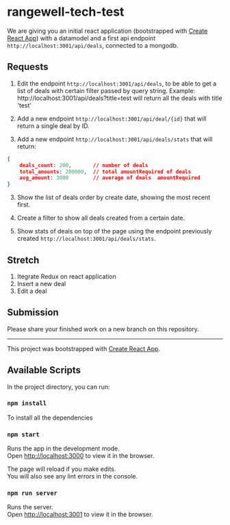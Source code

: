 # rangewell-tech-test

We are giving you an initial react application (bootstrapped with [Create React App](https://github.com/facebook/create-react-app)) with a datamodel and a first api endpoint `http://localhost:3001/api/deals`, connected to a mongodb.

## Requests

1. Edit the endpoint `http://localhost:3001/api/deals`, to be able to get a list of deals with certain filter passed by query string. Example: http://localhost:3001/api/deals?title=test will return all the deals with title 'test'

2. Add a new endpoint `http://localhost:3001/api/deal/{id}` that will return a single deal by ID.

2. Add a new endpoint `http://localhost:3001/api/deals/stats` that will return:
```json
{
    deals_count: 200,       // number of deals
    total_amounts: 200000,  // total amountRequired of deals
    avg_amount: 3000        // average of deals  amountRequired
}
```

3. Show the list of deals order by create date, showing the most recent first.

4. Create a filter to show all deals created from a certain date.

5. Show stats of deals on top of the page using the endpoint previously created `http://localhost:3001/api/deals/stats`.

## Stretch
1. Itegrate Redux on react application
2. Insert a new deal
3. Edit a deal

## Submission
Please share your finished work on a new branch on this repository.

___

This project was bootstrapped with [Create React App](https://github.com/facebook/create-react-app).

## Available Scripts

In the project directory, you can run:

### `npm install`
To install all the dependencies

### `npm start`

Runs the app in the development mode.<br>
Open [http://localhost:3000](http://localhost:3000) to view it in the browser.

The page will reload if you make edits.<br>
You will also see any lint errors in the console.

### `npm run server`

Runs the server.<br>
Open [http://localhost:3001](http://localhost:3001) to view it in the browser.